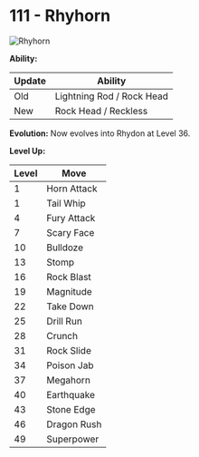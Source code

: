 # 111 - Rhyhorn
![][111]

**Ability:**

Update | Ability
---    | ---
Old    | Lightning Rod / Rock Head
New    | Rock Head / Reckless

**Evolution:**
Now evolves into Rhydon at Level 36.

**Level Up:**

Level | Move
---   | ---
  1   | Horn Attack
  1   | Tail Whip
  4   | Fury Attack
  7   | Scary Face
 10   | Bulldoze
 13   | Stomp
 16   | Rock Blast
 19   | Magnitude
 22   | Take Down
 25   | Drill Run
 28   | Crunch
 31   | Rock Slide
 34   | Poison Jab
 37   | Megahorn
 40   | Earthquake
 43   | Stone Edge
 46   | Dragon Rush
 49   | Superpower



[111]: https://raw.githubusercontent.com/PokeAPI/sprites/master/sprites/pokemon/111.png "Rhyhorn"
